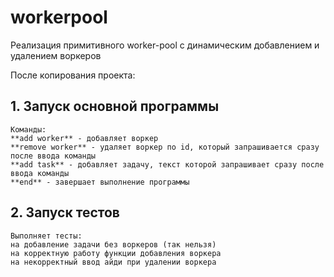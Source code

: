 # workerpool
Реализация примитивного worker-pool с динамическим добавлением и удалением воркеров

После копирования проекта:
 ## 1. **Запуск основной программы**  
    Команды:  
    **add worker** - добавляет воркер  
    **remove worker** - удаляет воркер по id, который запрашивается сразу после ввода команды  
    **add task** - добавляет задачу, текст которой запрашивает сразу после ввода команды  
    **end** - завершает выполнение программы  
 
 ## 2. **Запуск тестов**  
    Выполняет тесты:  
    на добавление задачи без воркеров (так нельзя)  
    на корректную работу функции добавления воркера  
    на некорректный ввод айди при удалении воркера  
